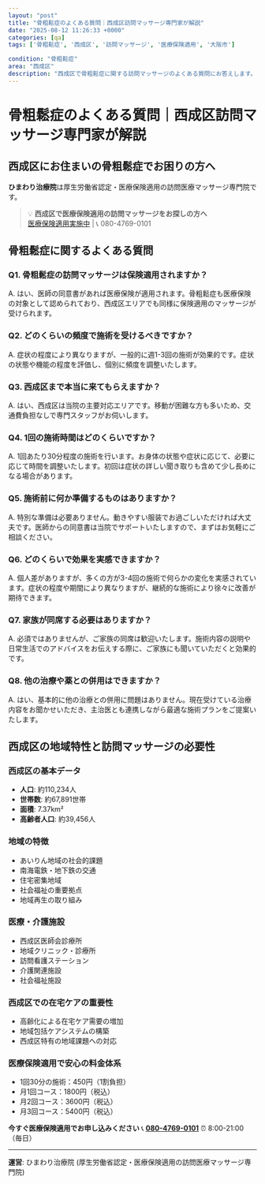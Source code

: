 ```yaml
---
layout: "post"
title: "骨粗鬆症のよくある質問｜西成区訪問マッサージ専門家が解説"
date: "2025-08-12 11:26:33 +0000"
categories: [qa]
tags: ['骨粗鬆症', '西成区', '訪問マッサージ', '医療保険適用', '大阪市']

condition: "骨粗鬆症"
area: "西成区"
description: "西成区で骨粗鬆症に関する訪問マッサージのよくある質問にお答えします。医療保険適用、施術頻度、効果の実感時期など、患者様の疑問を専門家が詳しく解説いたします。"
---
```


# 骨粗鬆症のよくある質問｜西成区訪問マッサージ専門家が解説

## 西成区にお住まいの骨粗鬆症でお困りの方へ

**ひまわり治療院**は厚生労働省認定・医療保険適用の訪問医療マッサージ専門院です。

> 💡 **西成区で医療保険適用の訪問マッサージをお探しの方へ**  
> [医療保険適用実施中](https://peraichi.com/landing_pages/view/himawari-massage) | 📞 080-4769-0101

## 骨粗鬆症に関するよくある質問

### Q1. 骨粗鬆症の訪問マッサージは保険適用されますか？
A. はい、医師の同意書があれば医療保険が適用されます。骨粗鬆症も医療保険の対象として認められており、西成区エリアでも同様に保険適用のマッサージが受けられます。

### Q2. どのくらいの頻度で施術を受けるべきですか？
A. 症状の程度により異なりますが、一般的に週1-3回の施術が効果的です。症状の状態や機能の程度を評価し、個別に頻度を調整いたします。

### Q3. 西成区まで本当に来てもらえますか？
A. はい、西成区は当院の主要対応エリアです。移動が困難な方も多いため、交通費負担なしで専門スタッフがお伺いします。

### Q4. 1回の施術時間はどのくらいですか？
A. 1回あたり30分程度の施術を行います。お身体の状態や症状に応じて、必要に応じて時間を調整いたします。初回は症状の詳しい聞き取りも含めて少し長めになる場合があります。

### Q5. 施術前に何か準備するものはありますか？
A. 特別な準備は必要ありません。動きやすい服装でお過ごしいただければ大丈夫です。医師からの同意書は当院でサポートいたしますので、まずはお気軽にご相談ください。

### Q6. どのくらいで効果を実感できますか？
A. 個人差がありますが、多くの方が3-4回の施術で何らかの変化を実感されています。症状の程度や期間により異なりますが、継続的な施術により徐々に改善が期待できます。

### Q7. 家族が同席する必要はありますか？
A. 必須ではありませんが、ご家族の同席は歓迎いたします。施術内容の説明や日常生活でのアドバイスをお伝えする際に、ご家族にも聞いていただくと効果的です。

### Q8. 他の治療や薬との併用はできますか？
A. はい、基本的に他の治療との併用に問題はありません。現在受けている治療内容をお聞かせいただき、主治医とも連携しながら最適な施術プランをご提案いたします。

## 西成区の地域特性と訪問マッサージの必要性

### 西成区の基本データ
- **人口**: 約110,234人
- **世帯数**: 約67,891世帯
- **面積**: 7.37km²
- **高齢者人口**: 約39,456人

### 地域の特徴
- あいりん地域の社会的課題
- 南海電鉄・地下鉄の交通
- 住宅密集地域
- 社会福祉の重要拠点
- 地域再生の取り組み

### 医療・介護施設
- 西成区医師会診療所
- 地域クリニック・診療所
- 訪問看護ステーション
- 介護関連施設
- 社会福祉施設

### 西成区での在宅ケアの重要性
- 高齢化による在宅ケア需要の増加
- 地域包括ケアシステムの構築
- 西成区特有の地域課題への対応

### 医療保険適用で安心の料金体系
- 1回30分の施術：450円（1割負担）
- 月1回コース：1800円（税込）
- 月2回コース：3600円（税込）
- 月3回コース：5400円（税込）

**今すぐ医療保険適用でお申し込みください**
📞 **[080-4769-0101](tel:080-4769-0101)**
⏰ 8:00-21:00（毎日）

---
**運営**: ひまわり治療院 (厚生労働省認定・医療保険適用の訪問医療マッサージ専門院)